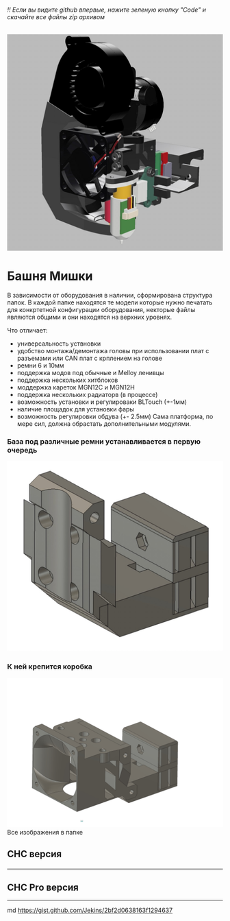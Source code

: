 ###### ‼️ Если вы видите github впервые, нажите зеленую кнопку "Code" и скачайте все файлы zip архивом 

![BearTower img](https://github.com/pavluchenkor/BearTower/blob/master/IMG/BearTower.jpeg)

# Башня Мишки
 
 В зависимости от оборудования в наличии, сформирована структура папок.
 В каждой папке находятся те модели которые нужно печатать для конкртетной конфигурации оборудования, некторые файлы являются общими и они находятся на верхних уровнях.
 
 Что отличает:
 - универсальность уствновки
 - удобство монтажа/демонтажа головы при использовании плат с разъемами или CAN плат с крплением на голове
 - ремни 6 и 10мм
 - поддержка модов под обычные и Melloy ленивцы
 - поддержка нескольких хитблоков 
 - моддержка кареток MGN12C и MGN12H
 - поддержка нескольких радиаторв (в процессе) 
 - возможность установки и регулироваки BLTouch (+-1мм)
 - наличие площадок для установки фары
 - возможность регулировки обдува (+- 2.5мм)
 Сама платформа, по мере сил, должна обрастать дополнительными модулями.

### База под различные ремни устанавливается в первую очередь
![Base img](https://github.com/pavluchenkor/BearTower/blob/master/IMG/img_2022_09_14_14_07_18.jpeg)
</br>
### К ней крепится коробка
![Base img](https://github.com/pavluchenkor/BearTower/blob/master/IMG/img_2022-09-03_19_47_07_png.jpeg)
</br>
Все изображения в папке 

##  CHC версия
###
---
##  CHC Pro версия
---

md
 https://gist.github.com/Jekins/2bf2d0638163f1294637